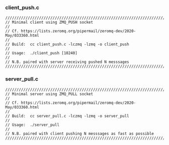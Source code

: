### client_push.c 
    ////////////////////////////////////////////////////////////////////////
    // Minimal client using ZMQ_PUSH socket
    //
    // Cf. https://lists.zeromq.org/pipermail/zeromq-dev/2020-May/033360.html
    //
    // Build:  cc client_push.c -lczmq -lzmq -o client_push
    //
    // Usage:  ./client_push [10240]
    //
    // N.B. paired with server receiving pushed N messsages
    ////////////////////////////////////////////////////////////////////////

### server_pull.c
    ////////////////////////////////////////////////////////////////////////
    // Minimal server using ZMQ_PULL socket
    //
    // Cf. https://lists.zeromq.org/pipermail/zeromq-dev/2020-May/033360.html
    //
    // Build:  cc server_pull.c -lczmq -lzmq -o server_pull
    //
    // Usage:  ./server_pull
    //
    // N.B. paired with client pushing N messsages as fast as possible
    ////////////////////////////////////////////////////////////////////////
